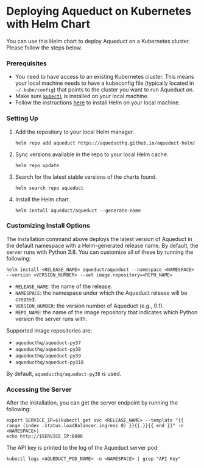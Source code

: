 # Deploying Aqueduct on Kubernetes with Helm Chart

You can use this Helm chart to deploy Aqueduct on a Kubernetes cluster. Please follow the steps below.

### Prerequisites

* You need to have access to an existing Kubernetes cluster. This means your local machine needs to have a kubeconfig file (typically located in `~/.kube/config`) that points to the cluster you want to run Aqueduct on.
* Make sure [`kubectl`](https://kubernetes.io/docs/tasks/tools/) is installed on your local machine.
* Follow the instructions [here](https://helm.sh/docs/intro/install/) to install Helm on your local machine.

### Setting Up

1. Add the repository to your local Helm manager.
   ```
   helm repo add aqueduct https://aqueducthq.github.io/aqueduct-helm/
   ```

2. Sync versions available in the repo to your local Helm cache.
   ```
   helm repo update
   ```

3. Search for the latest stable versions of the charts found.
   ```
   helm search repo aqueduct
   ```

4. Install the Helm chart.
   ```
   helm install aqueduct/aqueduct --generate-name
   ```

### Customizing Install Options

The installation command above deploys the latest version of Aqueduct in the default namespace with a Helm-generated release name. By default, the server runs with Python 3.8. You can customize all of these by running the following:
   ```
   helm install <RELEASE_NAME> aqueduct/aqueduct --namespace <NAMESPACE> --version <VERSION_NUMBER> --set image.repository=<REPO_NAME>
   ```
* `RELEASE_NAME`: the name of the release.
* `NAMESPACE`: the namespace under which the Aqueduct release will be created.
* `VERSION_NUMBER`: the version number of Aqueduct (e.g., 0.1).
* `REPO_NAME`: the name of the image repository that indicates which Python version the server runs with.

Supported image repositories are:
* `aqueducthq/aqueduct-py37`
* `aqueducthq/aqueduct-py38`
* `aqueducthq/aqueduct-py39`
* `aqueducthq/aqueduct-py310`

By default, `aqueducthq/aqueduct-py38` is used.

### Accessing the Server

After the installation, you can get the server endpoint by running the following:
   ```
   export SERVICE_IP=$(kubectl get svc <RELEASE_NAME> --template "{{ range (index .status.loadBalancer.ingress 0) }}{{.}}{{ end }}" -n <NAMESPACE>)
   echo http://$SERVICE_IP:8080
   ```

The API key is printed to the log of the Aqueduct server pod:
   ```
   kubectl logs <AQUEDUCT_POD_NAME> -n <NAMESPACE> | grep "API Key"
   ```